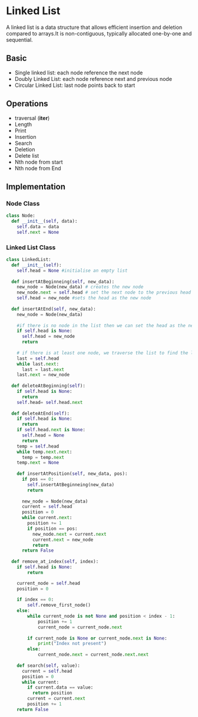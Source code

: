# Linked List

A linked list is a data structure that allows efficient insertion and deletion compared to arrays.It is non-contiguous, typically allocated one-by-one and sequential.

## Basic

* Single linked list: each node reference the next node
* Doubly Linked List: each node reference next and previous node
* Circular Linked List: last node points back to start

## Operations

* traversal (__iter__)
* Length
* Print
* Insertion
* Search
* Deletion
* Delete list
* Nth node from start
* Nth node from End

## Implementation

### Node Class

```python
class Node:
  def __init__(self, data):
    self.data = data
    self.next = None
```

### Linked List Class

```python
class LinkedList:
  def __init__(self):
    self.head = None #initialise an empty list
    
  def insertAtBeginneing(self, new_data):
    new_node = Node(new_data) # creates the new node
    new_node.next = self.head # set the next node to the previous head
    self.head = new_node #sets the head as the new node
    
  def insertAtEnd(self, new_data):
    new_node = Node(new_data)
    
    #if there is no node in the list then we can set the head as the new element
    if self.head is None:
      self.head = new_node
      return
    
    # if there is at least one node, we traverse the list to find the last node
    last = self.head
    while last.next:
      last = last.next
    last.next = new_node
  
  def deleteAtBeginning(self):
    if self.head is None:
      return
    self.head= self.head.next
    
  def deleteAtEnd(self):
    if self.head is None:
      return
    if self.head.next is None:
      self.head = None
      return
    temp = self.head
    while temp.next.next:
      temp = temp.next
    temp.next = None
    
    def insertAtPosition(self, new_data, pos):
      if pos == 0:
        self.insertAtBeginneing(new_data)
        return
        
      new_node = Node(new_data)
      current = self.head
      position = 0
      while current.next:
        position += 1
        if position == pos:
          new_node.next = current.next
          current.next = new_node
          return 
      return False
    
  def remove_at_index(self, index):
    if self.head is None:
        return

    current_node = self.head
    position = 0
    
    if index == 0:
        self.remove_first_node()
    else:
        while current_node is not None and position < index - 1:
            position += 1
            current_node = current_node.next
        
        if current_node is None or current_node.next is None:
            print("Index not present")
        else:
            current_node.next = current_node.next.next
          
    def search(self, value):
      current = self.head
      position = 0
      while current:
        if current.data == value:
          return position
        current = current.next
        position += 1
    return False
        
```
